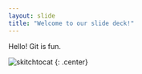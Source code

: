 ```yaml
---
layout: slide
title: "Welcome to our slide deck!"
---
```


Hello! Git is fun.

![skitchtocat](https://octodex.github.com/images/skitchtocat.png)
{: .center}
